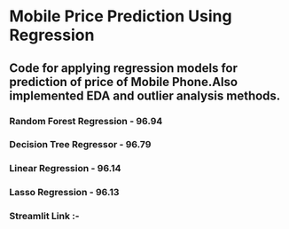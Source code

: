 # Mobile Price Prediction Using Regression
## Code for applying regression models for prediction of price of Mobile Phone.Also implemented EDA and outlier analysis methods.
### Random Forest Regression - 96.94
### Decision Tree Regressor - 96.79
### Linear Regression - 96.14
### Lasso Regression - 96.13

### Streamlit Link :-